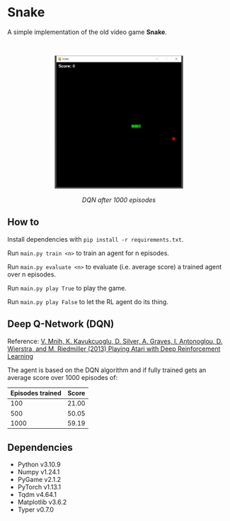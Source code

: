 # Snake

A simple implementation of the old video game **Snake**.

<br>

<p align="center"><img src="img/screenshot_1000.gif?raw=true" height="300"></p>
<p align="center"><em>DQN after 1000 episodes</em></p>


## How to

Install dependencies with `pip install -r requirements.txt`.

Run    `main.py train <n>` to train an agent for n episodes.

Run    `main.py evaluate <n>` to evaluate (i.e. average score) a trained agent over n episodes.

Run    `main.py play True` to play the game.

Run    `main.py play False` to let the RL agent do its thing.


## Deep Q-Network (DQN)

Reference: [V. Mnih, K. Kavukcuoglu, D. Silver, A. Graves, I. Antonoglou, D. Wierstra, and M. Riedmiller (2013) Playing Atari with Deep Reinforcement Learning](https://arxiv.org/abs/1312.5602)

The agent is based on the DQN algorithm and if fully trained gets an average score over 1000 episodes of:

| Episodes trained  | Score |
|-------------------|:-----:|
| 100               | 21.00 |
| 500               | 50.05 |
| 1000              | 59.19 |


## Dependencies

- Python v3.10.9
- Numpy v1.24.1
- PyGame v2.1.2
- PyTorch v1.13.1
- Tqdm v4.64.1
- Matplotlib v3.6.2
- Typer v0.7.0
